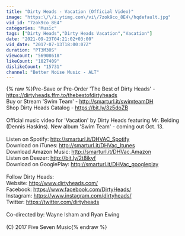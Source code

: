 ```yaml
---
title: "Dirty Heads - Vacation (Official Video)"
image: "https:\/\/i.ytimg.com\/vi\/7zok9co_8E4\/hqdefault.jpg"
vid_id: "7zok9co_8E4"
categories: "Music"
tags: ["Dirty Heads","Dirty Heads Vacation","Vacation"]
date: "2021-09-23T04:21:02+03:00"
vid_date: "2017-07-13T18:00:07Z"
duration: "PT3M30S"
viewcount: "56908618"
likeCount: "1027409"
dislikeCount: "15731"
channel: "Better Noise Music - ALT"
---
```

{% raw %}Pre-Save or Pre-Order 'The Best of Dirty Heads' - <a rel="nofollow" target="blank" href="https://dirtyheads.ffm.to/thebestofdirtyheads">https://dirtyheads.ffm.to/thebestofdirtyheads</a><br />Buy or Stream 'Swim Team' - <a rel="nofollow" target="blank" href="http://smarturl.it/swimteamDH">http://smarturl.it/swimteamDH</a><br />Shop Dirty Heads Catalog - <a rel="nofollow" target="blank" href="https://bit.ly/3z5doZB">https://bit.ly/3z5doZB</a> <br /><br />Official music video for 'Vacation' by Dirty Heads featuring Mr. Belding (Dennis Haskins). New album 'Swim Team' - coming out Oct. 13.<br /><br />Listen on Spotify: <a rel="nofollow" target="blank" href="http://smarturl.it/DHVAC_Spotify">http://smarturl.it/DHVAC_Spotify</a><br />Download on iTunes: <a rel="nofollow" target="blank" href="http://smarturl.it/DHVac_Itunes">http://smarturl.it/DHVac_Itunes</a><br />Download Amazon Music: <a rel="nofollow" target="blank" href="http://smarturl.it/DHVac.Amazon">http://smarturl.it/DHVac.Amazon</a><br />Listen on Deezer: <a rel="nofollow" target="blank" href="http://bit.ly/2t8ikyf">http://bit.ly/2t8ikyf</a> <br />Download on GooglePlay: <a rel="nofollow" target="blank" href="http://smarturl.it/DHVac_googleplay">http://smarturl.it/DHVac_googleplay</a><br /><br />Follow Dirty Heads:<br />Website: <a rel="nofollow" target="blank" href="http://www.dirtyheads.com/">http://www.dirtyheads.com/</a><br />Facebook: <a rel="nofollow" target="blank" href="https://www.facebook.com/DirtyHeads/">https://www.facebook.com/DirtyHeads/</a><br />Instagram: <a rel="nofollow" target="blank" href="https://www.instagram.com/dirtyheads/">https://www.instagram.com/dirtyheads/</a><br />Twitter: <a rel="nofollow" target="blank" href="https://twitter.com/dirtyheads">https://twitter.com/dirtyheads</a><br /><br />Co-directed by: Wayne Isham and Ryan Ewing<br /><br />(C) 2017 Five Seven Music{% endraw %}
